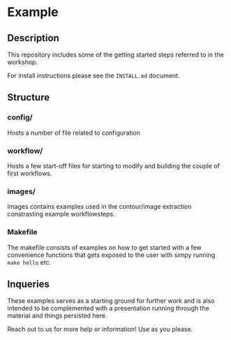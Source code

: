 
# Example

## Description
This repository includes some of the getting started steps referred to in the workshop.

For install instructions please see the `INSTALL.md` document.


## Structure
### config/
Hosts a number of file related to configuration
### workflow/
Hosts a few start-off files for starting to modify and building the couple of first workflows.
### images/
Images contains examples used in the contour/image extraction constrasting example workflowsteps.

### Makefile
The makefile consists of examples on how to get started with a few convenience functions that gets exposed to the user with simpy running `make hello` etc.



## Inqueries
These examples serves as a starting ground for further work and is also intended to be complemented with a presentation running through the material and things persisted here.

Reach out to us for more help or information! Use as you please.

